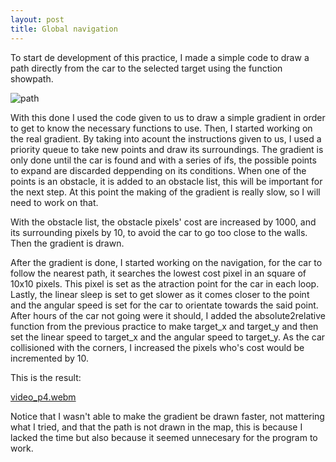 ```yaml
---
layout: post
title: Global navigation
---
```

To start de development of this practice, I made a simple code to draw a path directly from the car to the selected target using the function showpath.

![path](https://github.com/psanchezf2021/robotica_movil_blog/assets/92941198/8eb2accc-e1f1-46cf-9e8a-8cf0674e011e)

With this done I used the code given to us to draw a simple gradient in order to get to know the necessary functions to use. Then, I started working on the real gradient. By taking into acount the instructions given to us, I used a priority queue to take new points and draw its surroundings. The gradient is only done until the car is found and with a series of ifs, the possible points to expand are discarded deppending on its conditions. When one of the points is an obstacle, it is added to an obstacle list, this will be important for the next step. At this point the making of the gradient is really slow, so I will need to work on that.

With the obstacle list, the obstacle pixels' cost are increased by 1000, and its surrounding pixels by 10, to avoid the car to go too close to the walls. Then the gradient is drawn.

After the gradient is done, I started working on the navigation, for the car to follow the nearest path, it searches the lowest cost pixel in an square of 10x10 pixels. This pixel is set as the atraction point for the car in each loop. Lastly, the linear sleep is set to get slower as it comes closer to the point and the angular speed is set for the car to orientate towards the said point. After hours of the car not going were it should, I added the absolute2relative function from the previous practice to make target_x and target_y and then set the linear speed to target_x and the angular speed to target_y. As the car collisioned with the corners, I increased the pixels who's cost would be incremented by 10.

This is the result:

[video_p4.webm](https://github.com/psanchezf2021/robotica_movil_blog/assets/92941198/48e8eb6f-d42c-421b-ba6e-a27a28c1d52d)

Notice that I wasn't able to make the gradient be drawn faster, not mattering what I tried, and that the path is not drawn in the map, this is because I lacked the time but also because it seemed unnecesary for the program to work.

